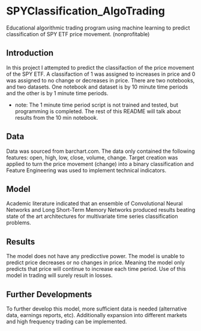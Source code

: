 # SPYClassification_AlgoTrading
Educational algorithmic trading program using machine learning to predict classification of SPY ETF price movement. (nonprofitable)

## Introduction
In this project I attempted to predict the classifaction of the price movement of the SPY ETF. A classifaction of 1 was assigned to increases in price and 0 was assigned to no change or decreases in price. There are two notebooks, and two datasets. One notebook and dataset is by 10 minute time periods and the other is by 1 minute time periods. 
  - note: The 1 minute time period script is not trained and tested, but programming is completed. The rest of this README will talk about results from the 10 min notebook.

## Data
Data was sourced from barchart.com. The data only contained the following features: open, high, low, close, volume, change. Target creation was applied to turn the price movement (change) into a binary classification and Feature Engineering was used to implement technical indicators.

## Model
Academic literature indicated that an ensemble of Convolutional Neural Networks and Long Short-Term Memory Networks produced results beating state of the art architectures for multivariate time series classification problems.

## Results
The model does not have any predicctive power. The model is unable to predict price decreases or no changes in price. Meaning the model only predicts that price will continue to increase each time period. Use of this model in trading will surely result in losses.

## Further Developments
To further develop this model, more sufficient data is needed (alternative data, earnings reports, etc). Additionally expansion into different markets and high frequency trading can be implemented.
